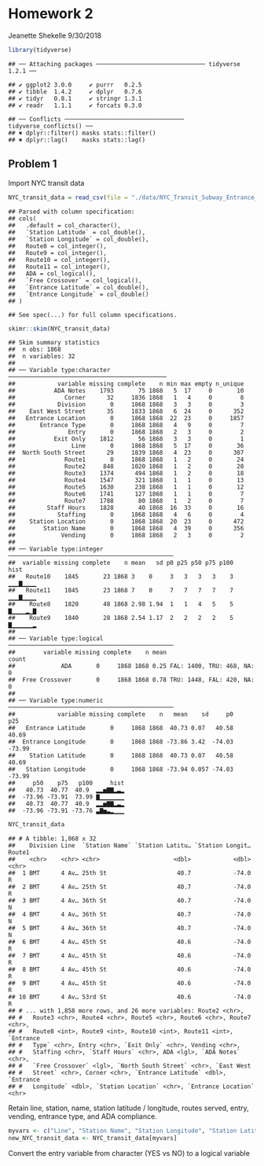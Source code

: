Homework 2
================
Jeanette Shekelle
9/30/2018

``` r
library(tidyverse)
```

    ## ── Attaching packages ─────────────────────────────── tidyverse 1.2.1 ──

    ## ✔ ggplot2 3.0.0     ✔ purrr   0.2.5
    ## ✔ tibble  1.4.2     ✔ dplyr   0.7.6
    ## ✔ tidyr   0.8.1     ✔ stringr 1.3.1
    ## ✔ readr   1.1.1     ✔ forcats 0.3.0

    ## ── Conflicts ────────────────────────────────── tidyverse_conflicts() ──
    ## ✖ dplyr::filter() masks stats::filter()
    ## ✖ dplyr::lag()    masks stats::lag()

Problem 1
---------

Import NYC transit data

``` r
NYC_transit_data = read_csv(file = "./data/NYC_Transit_Subway_Entrance_And_Exit_Data.csv")
```

    ## Parsed with column specification:
    ## cols(
    ##   .default = col_character(),
    ##   `Station Latitude` = col_double(),
    ##   `Station Longitude` = col_double(),
    ##   Route8 = col_integer(),
    ##   Route9 = col_integer(),
    ##   Route10 = col_integer(),
    ##   Route11 = col_integer(),
    ##   ADA = col_logical(),
    ##   `Free Crossover` = col_logical(),
    ##   `Entrance Latitude` = col_double(),
    ##   `Entrance Longitude` = col_double()
    ## )

    ## See spec(...) for full column specifications.

``` r
skimr::skim(NYC_transit_data)
```

    ## Skim summary statistics
    ##  n obs: 1868 
    ##  n variables: 32 
    ## 
    ## ── Variable type:character ─────────────────────────────────────────────
    ##            variable missing complete    n min max empty n_unique
    ##           ADA Notes    1793       75 1868   5  17     0       10
    ##              Corner      32     1836 1868   1   4     0        8
    ##            Division       0     1868 1868   3   3     0        3
    ##    East West Street      35     1833 1868   6  24     0      352
    ##   Entrance Location       0     1868 1868  22  23     0     1857
    ##       Entrance Type       0     1868 1868   4   9     0        7
    ##               Entry       0     1868 1868   2   3     0        2
    ##           Exit Only    1812       56 1868   3   3     0        1
    ##                Line       0     1868 1868   5  17     0       36
    ##  North South Street      29     1839 1868   4  23     0      307
    ##              Route1       0     1868 1868   1   2     0       24
    ##              Route2     848     1020 1868   1   2     0       20
    ##              Route3    1374      494 1868   1   2     0       18
    ##              Route4    1547      321 1868   1   1     0       13
    ##              Route5    1630      238 1868   1   1     0       12
    ##              Route6    1741      127 1868   1   1     0        7
    ##              Route7    1788       80 1868   1   2     0        7
    ##         Staff Hours    1828       40 1868  16  33     0       16
    ##            Staffing       0     1868 1868   4   6     0        4
    ##    Station Location       0     1868 1868  20  23     0      472
    ##        Station Name       0     1868 1868   4  39     0      356
    ##             Vending       0     1868 1868   2   3     0        2
    ## 
    ## ── Variable type:integer ───────────────────────────────────────────────
    ##  variable missing complete    n mean   sd p0 p25 p50 p75 p100     hist
    ##   Route10    1845       23 1868 3    0     3   3   3   3    3 ▁▁▁▇▁▁▁▁
    ##   Route11    1845       23 1868 7    0     7   7   7   7    7 ▁▁▁▇▁▁▁▁
    ##    Route8    1820       48 1868 2.98 1.94  1   1   4   5    5 ▇▁▁▁▁▂▁▇
    ##    Route9    1840       28 1868 2.54 1.17  2   2   2   2    5 ▇▁▁▁▁▁▁▂
    ## 
    ## ── Variable type:logical ───────────────────────────────────────────────
    ##        variable missing complete    n mean                      count
    ##             ADA       0     1868 1868 0.25 FAL: 1400, TRU: 468, NA: 0
    ##  Free Crossover       0     1868 1868 0.78 TRU: 1448, FAL: 420, NA: 0
    ## 
    ## ── Variable type:numeric ───────────────────────────────────────────────
    ##            variable missing complete    n   mean    sd     p0    p25
    ##   Entrance Latitude       0     1868 1868  40.73 0.07   40.58  40.69
    ##  Entrance Longitude       0     1868 1868 -73.86 3.42  -74.03 -73.99
    ##    Station Latitude       0     1868 1868  40.73 0.07   40.58  40.69
    ##   Station Longitude       0     1868 1868 -73.94 0.057 -74.03 -73.99
    ##     p50    p75   p100     hist
    ##   40.73  40.77  40.9  ▂▂▅▇▇▂▃▂
    ##  -73.96 -73.91  73.99 ▇▁▁▁▁▁▁▁
    ##   40.73  40.77  40.9  ▂▂▅▇▇▂▃▂
    ##  -73.96 -73.91 -73.76 ▃▇▅▃▂▁▁▁

``` r
NYC_transit_data
```

    ## # A tibble: 1,868 x 32
    ##    Division Line  `Station Name` `Station Latitu… `Station Longit… Route1
    ##    <chr>    <chr> <chr>                     <dbl>            <dbl> <chr> 
    ##  1 BMT      4 Av… 25th St                    40.7            -74.0 R     
    ##  2 BMT      4 Av… 25th St                    40.7            -74.0 R     
    ##  3 BMT      4 Av… 36th St                    40.7            -74.0 N     
    ##  4 BMT      4 Av… 36th St                    40.7            -74.0 N     
    ##  5 BMT      4 Av… 36th St                    40.7            -74.0 N     
    ##  6 BMT      4 Av… 45th St                    40.6            -74.0 R     
    ##  7 BMT      4 Av… 45th St                    40.6            -74.0 R     
    ##  8 BMT      4 Av… 45th St                    40.6            -74.0 R     
    ##  9 BMT      4 Av… 45th St                    40.6            -74.0 R     
    ## 10 BMT      4 Av… 53rd St                    40.6            -74.0 R     
    ## # ... with 1,858 more rows, and 26 more variables: Route2 <chr>,
    ## #   Route3 <chr>, Route4 <chr>, Route5 <chr>, Route6 <chr>, Route7 <chr>,
    ## #   Route8 <int>, Route9 <int>, Route10 <int>, Route11 <int>, `Entrance
    ## #   Type` <chr>, Entry <chr>, `Exit Only` <chr>, Vending <chr>,
    ## #   Staffing <chr>, `Staff Hours` <chr>, ADA <lgl>, `ADA Notes` <chr>,
    ## #   `Free Crossover` <lgl>, `North South Street` <chr>, `East West
    ## #   Street` <chr>, Corner <chr>, `Entrance Latitude` <dbl>, `Entrance
    ## #   Longitude` <dbl>, `Station Location` <chr>, `Entrance Location` <chr>

Retain line, station, name, station latitude / longitude, routes served, entry, vending, entrance type, and ADA compliance.

``` r
myvars <- c("Line", "Station Name", "Station Longitude", "Station Latitude", "Route1","Route2","Route3", "Route4","Route5","Route6","Route7", "Route8", "Route9","Route10","Route11", "Entry", "Vending", "Entrance Type", "ADA")
new_NYC_transit_data <- NYC_transit_data[myvars]
```

Convert the entry variable from character (YES vs NO) to a logical variable
